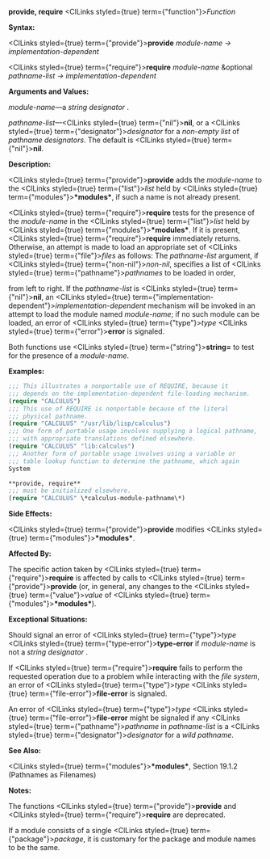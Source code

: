 **provide, require** <ClLinks styled={true} term={"function"}><i>Function</i></ClLinks> 



**Syntax:** 



<ClLinks styled={true} term={"provide"}><b>provide</b></ClLinks> *module-name → implementation-dependent* 



<ClLinks styled={true} term={"require"}><b>require</b></ClLinks> *module-name* &amp;optional *pathname-list → implementation-dependent* 



**Arguments and Values:** 



*module-name*—a *string designator* . 



*pathname-list*—<ClLinks styled={true} term={"nil"}><b>nil</b></ClLinks>, or a <ClLinks styled={true} term={"designator"}><i>designator</i></ClLinks> for a *non-empty list* of *pathname designators*. The default is <ClLinks styled={true} term={"nil"}><b>nil</b></ClLinks>. 



**Description:** 



<ClLinks styled={true} term={"provide"}><b>provide</b></ClLinks> adds the *module-name* to the <ClLinks styled={true} term={"list"}><i>list</i></ClLinks> held by <ClLinks styled={true} term={"modules"}><b>\*modules\*</b></ClLinks>, if such a name is not already present. 



<ClLinks styled={true} term={"require"}><b>require</b></ClLinks> tests for the presence of the *module-name* in the <ClLinks styled={true} term={"list"}><i>list</i></ClLinks> held by <ClLinks styled={true} term={"modules"}><b>\*modules\*</b></ClLinks>. If it is present, <ClLinks styled={true} term={"require"}><b>require</b></ClLinks> immediately returns. Otherwise, an attempt is made to load an appropriate set of <ClLinks styled={true} term={"file"}><i>files</i></ClLinks> as follows: The *pathname-list* argument, if <ClLinks styled={true} term={"non-nil"}><i>non-nil</i></ClLinks>, specifies a list of <ClLinks styled={true} term={"pathname"}><i>pathnames</i></ClLinks> to be loaded in order, 



from left to right. If the *pathname-list* is <ClLinks styled={true} term={"nil"}><b>nil</b></ClLinks>, an <ClLinks styled={true} term={"implementation-dependent"}><i>implementation-dependent</i></ClLinks> mechanism will be invoked in an attempt to load the module named *module-name*; if no such module can be loaded, an error of <ClLinks styled={true} term={"type"}><i>type</i></ClLinks> <ClLinks styled={true} term={"error"}><b>error</b></ClLinks> is signaled. 



Both functions use <ClLinks styled={true} term={"string"}><b>string=</b></ClLinks> to test for the presence of a *module-name*. 



**Examples:**
```lisp
;;; This illustrates a nonportable use of REQUIRE, because it 
;;; depends on the implementation-dependent file-loading mechanism. 
(require "CALCULUS") 
;;; This use of REQUIRE is nonportable because of the literal 
;;; physical pathname. 
(require "CALCULUS" "/usr/lib/lisp/calculus") 
;;; One form of portable usage involves supplying a logical pathname, 
;;; with appropriate translations defined elsewhere. 
(require "CALCULUS" "lib:calculus") 
;;; Another form of portable usage involves using a variable or 
;;; table lookup function to determine the pathname, which again 
System 

**provide, require** 
;;; must be initialized elsewhere. 
(require "CALCULUS" \*calculus-module-pathname\*) 
```
**Side Effects:** 



<ClLinks styled={true} term={"provide"}><b>provide</b></ClLinks> modifies <ClLinks styled={true} term={"modules"}><b>\*modules\*</b></ClLinks>. 



**Affected By:** 



The specific action taken by <ClLinks styled={true} term={"require"}><b>require</b></ClLinks> is affected by calls to <ClLinks styled={true} term={"provide"}><b>provide</b></ClLinks> (or, in general, any changes to the <ClLinks styled={true} term={"value"}><i>value</i></ClLinks> of <ClLinks styled={true} term={"modules"}><b>\*modules\*</b></ClLinks>). 



**Exceptional Situations:** 



Should signal an error of <ClLinks styled={true} term={"type"}><i>type</i></ClLinks> <ClLinks styled={true} term={"type-error"}><b>type-error</b></ClLinks> if *module-name* is not a *string designator* . 



If <ClLinks styled={true} term={"require"}><b>require</b></ClLinks> fails to perform the requested operation due to a problem while interacting with the *file system*, an error of <ClLinks styled={true} term={"type"}><i>type</i></ClLinks> <ClLinks styled={true} term={"file-error"}><b>file-error</b></ClLinks> is signaled. 



An error of <ClLinks styled={true} term={"type"}><i>type</i></ClLinks> <ClLinks styled={true} term={"file-error"}><b>file-error</b></ClLinks> might be signaled if any <ClLinks styled={true} term={"pathname"}><i>pathname</i></ClLinks> in *pathname-list* is a <ClLinks styled={true} term={"designator"}><i>designator</i></ClLinks> for a *wild pathname*. 



**See Also:** 



<ClLinks styled={true} term={"modules"}><b>\*modules\*</b></ClLinks>, Section 19.1.2 (Pathnames as Filenames) 



**Notes:** 



The functions <ClLinks styled={true} term={"provide"}><b>provide</b></ClLinks> and <ClLinks styled={true} term={"require"}><b>require</b></ClLinks> are deprecated. 



If a module consists of a single <ClLinks styled={true} term={"package"}><i>package</i></ClLinks>, it is customary for the package and module names to be the same. 





